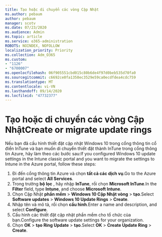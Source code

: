 ```yaml
---
title: Tạo hoặc di chuyển các vòng Cập Nhật
ms.author: pebaum
author: pebaum
manager: scotv
ms.date: 07/23/2020
ms.audience: Admin
ms.topic: article
ms.service: o365-administration
ROBOTS: NOINDEX, NOFOLLOW
localization_priority: Priority
ms.collection: Adm_O365
ms.custom:
- "1126"
- "6700007"
ms.openlocfilehash: 06f905551cbd015c80b6de4f97d0beb535d70fa0
ms.sourcegitcommit: c6692ce0fa1358ec3529e59ca0ecdfdea4cdc759
ms.translationtype: MT
ms.contentlocale: vi-VN
ms.lasthandoff: 09/14/2020
ms.locfileid: "47732377"
---
```

# <a name="create-or-migrate-update-rings"></a><span data-ttu-id="5d56e-102">Tạo hoặc di chuyển các vòng Cập Nhật</span><span class="sxs-lookup"><span data-stu-id="5d56e-102">Create or migrate update rings</span></span>

<span data-ttu-id="5d56e-103">Nếu bạn đã cấu hình thiết đặt cập nhật Windows 10 trong cổng thông tin cổ điển InTune và bạn muốn di chuyển thiết đặt thành InTune trong cổng thông tin Azure, hãy làm theo các bước sau:</span><span class="sxs-lookup"><span data-stu-id="5d56e-103">If you configured Windows 10 update settings in the Intune classic portal and you want to migrate the settings to Intune in the Azure portal, follow these steps:</span></span>

1.  <span data-ttu-id="5d56e-104">Đi đến cổng thông tin Azure và chọn  **tất cả các dịch vụ**.</span><span class="sxs-lookup"><span data-stu-id="5d56e-104">Go to the Azure portal and select  **All Services**.</span></span>
2.  <span data-ttu-id="5d56e-105">Trong trường  **bộ lọc**  , hãy nhập  **InTune**, rồi chọn  **Microsoft InTune**.</span><span class="sxs-lookup"><span data-stu-id="5d56e-105">In the  **Filter**  field, type  **Intune**, and choose  **Microsoft Intune**.</span></span>
3.  <span data-ttu-id="5d56e-106">Chọn Cập Nhật **phần mềm**   >   **Windows 10 Cập Nhật vòng**   >   **tạo**.</span><span class="sxs-lookup"><span data-stu-id="5d56e-106">Select  **Software updates**  >  **Windows 10 Update Rings**  >  **Create**.</span></span>
4.  <span data-ttu-id="5d56e-107">Nhập tên và mô tả, rồi chọn  **cấu hình**.</span><span class="sxs-lookup"><span data-stu-id="5d56e-107">Enter a name and description, and select  **Configure**.</span></span>
5.  <span data-ttu-id="5d56e-108">Cấu hình các thiết đặt cập nhật phần mềm cho tổ chức của bạn.</span><span class="sxs-lookup"><span data-stu-id="5d56e-108">Configure the software update settings for your organization.</span></span>
6.  <span data-ttu-id="5d56e-109">Chọn **OK**  >  **tạo Ring Update**  >  **tạo**.</span><span class="sxs-lookup"><span data-stu-id="5d56e-109">Select  **OK** > **Create Update Ring** > **Create**.</span></span>